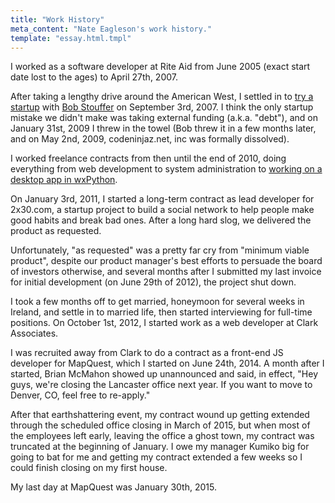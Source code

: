 ```yaml
---
title: "Work History"
meta_content: "Nate Eagleson's work history."
template: "essay.html.tmpl"
---
```


I worked as a software developer at Rite Aid from June 2005 (exact start date
lost to the ages) to April 27th, 2007.

After taking a lengthy drive around the American West, I settled in to [try a
startup](http://www.codeninjaz.net) with [Bob
Stouffer](https://www.bobandkellystouffer.com/) on September 3rd, 2007. I think
the only startup mistake we didn't make was taking external funding (a.k.a.
"debt"), and on January 31st, 2009 I threw in the towel (Bob threw it in a few
months later, and on May 2nd, 2009, codeninjaz.net, inc was formally
dissolved).

I worked freelance contracts from then until the end of 2010, doing everything
from web development to system administration to [working on a desktop app in
wxPython](/work/projects/illuminations).

On January 3rd, 2011, I started a long-term contract as lead developer for
2x30.com, a startup project to build a social network to help people make good
habits and break bad ones. After a long hard slog, we delivered the product as
requested.

Unfortunately, "as requested" was a pretty far cry from "minimum viable
product", despite our product manager's best efforts to persuade the board of
investors otherwise, and several months after I submitted my last invoice for
initial development (on June 29th of 2012), the project shut down.

I took a few months off to get married, honeymoon for several weeks in Ireland,
and settle in to married life, then started interviewing for full-time
positions. On October 1st, 2012, I started work as a web developer at Clark
Associates.

I was recruited away from Clark to do a contract as a front-end JS developer
for MapQuest, which I started on June 24th, 2014. A month after I started,
Brian McMahon showed up unannounced and said, in effect, "Hey guys, we're
closing the Lancaster office next year. If you want to move to Denver, CO, feel
free to re-apply."

After that earthshattering event, my contract wound up getting extended
through the scheduled office closing in March of 2015, but when most of the
employees left early, leaving the office a ghost town, my contract was
truncated at the beginning of January. I owe my manager Kumiko big for going
to bat for me and getting my contract extended a few weeks so I could finish
closing on my first house.

My last day at MapQuest was January 30th, 2015.
